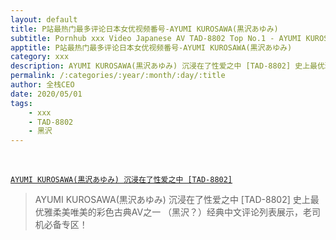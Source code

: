 ```yaml
---
layout: default
title: P站最热门最多评论日本女优视频番号-AYUMI KUROSAWA(黒沢あゆみ)
subtitle: Pornhub xxx Video Japanese AV TAD-8802 Top No.1 - AYUMI KUROSAWA(黒沢あゆみ)  
apptitle: P站最热门最多评论日本女优视频番号-AYUMI KUROSAWA(黒沢あゆみ)
category: xxx
description: AYUMI KUROSAWA(黒沢あゆみ) 沉浸在了性爱之中 [TAD-8802] 史上最优雅柔美唯美的AV之一 画面太美了 鸡儿受不了 赶紧与老婆来一发吧~ | tad8802|P站最热门最多中文评论日本女优视频番号黑沢完整版合集高清百度网盘下载 | twitter | pan.baidu.com/s | lanzou.com| Pornhub原版种子BT下载 | P站 | 日本爱情动作片推荐 | 古典经典AV | 艾薇 | 小视频 | 日本古装AV
permalink: /:categories/:year/:month/:day/:title
author: 全栈CEO
date: 2020/05/01
tags:
    - xxx
    - TAD-8802
    - 黑沢
---
```

<br>

[`AYUMI KUROSAWA(黒沢あゆみ) 沉浸在了性爱之中 [TAD-8802]`](https://pornhub.com/view_video.php?viewkey=ph5c41cdf55514f)

> AYUMI KUROSAWA(黒沢あゆみ) 沉浸在了性爱之中 [TAD-8802] 史上最优雅柔美唯美的彩色古典AV之一 （黑沢？）经典中文评论列表展示，老司机必备专区！
